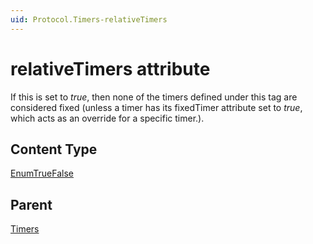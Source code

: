 ```yaml
---
uid: Protocol.Timers-relativeTimers
---
```


# relativeTimers attribute

If this is set to *true*, then none of the timers defined under this tag are considered fixed (unless a timer has its fixedTimer attribute set to *true*, which acts as an override for a specific timer.).

## Content Type

[EnumTrueFalse](xref:Protocol-EnumTrueFalse)

## Parent

[Timers](xref:Protocol.Timers)
